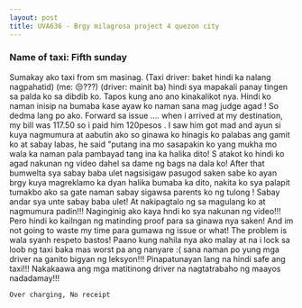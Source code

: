 ```yaml
---
layout: post
title: UVA636 - Brgy milagrosa project 4 quezon city
---
```


### Name of taxi: Fifth sunday

Sumakay ako taxi from sm masinag. (Taxi driver: baket hindi ka nalang nagpahatid) (me: 😒???) (driver: mainit ba) hindi sya mapakali panay tingen sa palda ko sa dibdib ko. Tapos kung ano ano kinakalikot nya. Hindi ko naman inisip na bumaba kase ayaw ko naman sana mag judge agad ! So dedma lang po ako. Forward sa issue .... when i arrived at my destination, my bill was 117.50 so i paid him 120pesos . I saw him got mad and ayun si kuya nagmumura at aabutin ako so ginawa ko hinagis ko palabas ang gamit ko at sabay labas, he said "putang ina mo sasapakin ko yang mukha mo wala ka naman pala pambayad tang ina ka halika dito! S atakot ko hindi ko agad nakunan ng video dahel sa dame ng bags na dala ko! After that bumwelta sya sabay baba ulet nagsisigaw pasugod saken sabe ko ayan brgy kuya magreklamo ka dyan halika bumaba ka dito, nakita ko sya palapit tumakbo ako sa gate naman sabay sigawsa parents ko ng tulong ! Sabay andar sya unte sabay baba ulet! At nakipagtalo ng sa magulang ko at nagmumura padin!!! Naginginig ako kaya hndi ko sya nakunan ng video!!! Pero hindi ko kailngan ng matinding proof para sa ginawa nya saken! And im not going to waste my time para gumawa ng issue or what! The problem is wala syanh respeto bastos! Paano kung nahila nya ako malay at na i lock sa loob ng taxi baka mas worst pa ang nanyare :( sana naman po yung mga driver na ganito bigyan ng leksyon!!! Pinapatunayan lang na hindi safe ang taxi!!! Nakakaawa ang mga matitinong driver na nagtatrabaho ng maayos nadadamay!!!

```Over charging, No receipt```
